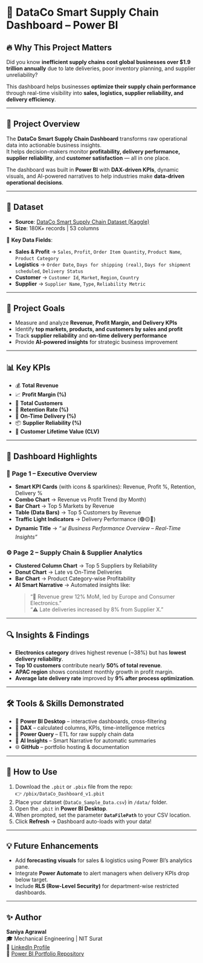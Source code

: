 # 🚚 DataCo Smart Supply Chain Dashboard – Power BI  

## 🔥 Why This Project Matters  
Did you know **inefficient supply chains cost global businesses over $1.9 trillion annually** due to late deliveries, poor inventory planning, and supplier unreliability?  

This dashboard helps businesses **optimize their supply chain performance** through real-time visibility into **sales, logistics, supplier reliability, and delivery efficiency**.  

---

## 📌 Project Overview  
The **DataCo Smart Supply Chain Dashboard** transforms raw operational data into actionable business insights.  
It helps decision-makers monitor **profitability, delivery performance, supplier reliability**, and **customer satisfaction** — all in one place.  

The dashboard was built in **Power BI** with **DAX-driven KPIs**, dynamic visuals, and AI-powered narratives to help industries make **data-driven operational decisions**.  

---

## 📂 Dataset  
- **Source**: [DataCo Smart Supply Chain Dataset (Kaggle)](https://www.kaggle.com/datasets/shashwatwork/dataco-smart-supply-chain-for-big-data-analysis)  
- **Size**: 180K+ records | 53 columns  

🔑 **Key Data Fields**:  
- **Sales & Profit** → `Sales`, `Profit`, `Order Item Quantity`, `Product Name`, `Product Category`  
- **Logistics** → `Order Date`, `Days for shipping (real)`, `Days for shipment scheduled`, `Delivery Status`  
- **Customer** → `Customer Id`, `Market`, `Region`, `Country`  
- **Supplier** → `Supplier Name`, `Type`, `Reliability Metric`  

---

## 🎯 Project Goals  
- Measure and analyze **Revenue, Profit Margin, and Delivery KPIs**  
- Identify **top markets, products, and customers by sales and profit**  
- Track **supplier reliability** and **on-time delivery performance**  
- Provide **AI-powered insights** for strategic business improvement  

---

## 📊 Key KPIs  
- 💰 **Total Revenue**  
- 📈 **Profit Margin (%)**  
- 👥 **Total Customers**  
- 🔁 **Retention Rate (%)**  
- 🚚 **On-Time Delivery (%)**  
- 📦 **Supplier Reliability (%)**  
- 💸 **Customer Lifetime Value (CLV)**  

---

## 🚀 Dashboard Highlights  

### 🧭 **Page 1 – Executive Overview**  
- **Smart KPI Cards** (with icons & sparklines): Revenue, Profit %, Retention, Delivery %  
- **Combo Chart** → Revenue vs Profit Trend (by Month)  
- **Bar Chart** → Top 5 Markets by Revenue  
- **Table (Data Bars)** → Top 5 Customers by Revenue  
- **Traffic Light Indicators** → Delivery Performance (🟢🟡🔴)  
- **Dynamic Title** → _“📊 Business Performance Overview – Real-Time Insights”_

### ⚙️ **Page 2 – Supply Chain & Supplier Analytics**  
- **Clustered Column Chart** → Top 5 Suppliers by Reliability  
- **Donut Chart** → Late vs On-Time Deliveries  
- **Bar Chart** → Product Category-wise Profitability   
- **AI Smart Narrative** → Automated insights like:  
  > “🚀 Revenue grew 12% MoM, led by Europe and Consumer Electronics.”  
  > “⚠️ Late deliveries increased by 8% from Supplier X.”  

---

## 🔍 Insights & Findings  
- **Electronics category** drives highest revenue (~38%) but has **lowest delivery reliability**.  
- **Top 10 customers** contribute nearly **50% of total revenue**.  
- **APAC region** shows consistent monthly growth in profit margin.  
- **Average late delivery rate** improved by **9% after process optimization**.  

---

## 🛠 Tools & Skills Demonstrated  
- 🧩 **Power BI Desktop** – interactive dashboards, cross-filtering  
- 🧮 **DAX** – calculated columns, KPIs, time-intelligence metrics  
- 🔧 **Power Query** – ETL for raw supply chain data  
- 🧠 **AI Insights** – Smart Narrative for automatic summaries  
- 🌐 **GitHub** – portfolio hosting & documentation  

---

## 🧭 How to Use  

1. Download the `.pbit` or `.pbix` file from the repo:  
   👉 `/pbix/DataCo_Dashboard_v1.pbit`  
2. Place your dataset (`DataCo_Sample_Data.csv`) in `/data/` folder.  
3. Open the `.pbit` in **Power BI Desktop**.  
4. When prompted, set the parameter **`DataFilePath`** to your CSV location.  
5. Click **Refresh** → Dashboard auto-loads with your data!  

---

## 💡 Future Enhancements  
- Add **forecasting visuals** for sales & logistics using Power BI’s analytics pane.  
- Integrate **Power Automate** to alert managers when delivery KPIs drop below target.  
- Include **RLS (Row-Level Security)** for department-wise restricted dashboards.  

---

## ✨ Author  
**Saniya Agrawal**  
🎓 Mechanical Engineering | NIT Surat  
🔗 [LinkedIn Profile](your-linkedin-link)  
📂 [Power BI Portfolio Repository](your-github-link)


